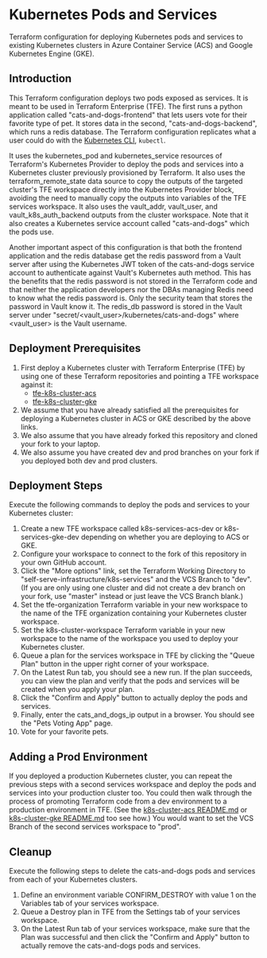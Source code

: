 # Kubernetes Pods and Services
Terraform configuration for deploying Kubernetes pods and services to existing Kubernetes clusters in Azure Container Service (ACS) and Google Kubernetes Engine (GKE).

## Introduction
This Terraform configuration deploys two pods exposed as services. It is meant to be used in Terraform Enterprise (TFE). The first runs a python application called "cats-and-dogs-frontend" that lets users vote for their favorite type of pet. It stores data in the second, "cats-and-dogs-backend", which runs a redis database. The Terraform configuration replicates what a user could do with the [Kubernetes CLI](https://kubernetes.io/docs/tasks/tools/install-kubectl/), `kubectl`.

It uses the kubernetes_pod and kubernetes_service resources of Terraform's Kubernetes Provider to deploy the pods and services into a Kubernetes cluster previously provisioned by Terraform. It also uses the terraform_remote_state data source to copy the outputs of the targeted cluster's TFE workspace directly into the Kubernetes Provider block, avoiding the need to manually copy the outputs into variables of the TFE services workspace. It also uses the vault_addr, vault_user, and vault_k8s_auth_backend outputs from the cluster workspace. Note that it also creates a Kubernetes service account called "cats-and-dogs" which the pods use.

Another important aspect of this configuration is that both the frontend application and the redis database get the redis password from a Vault server after using the Kubernetes JWT token of the cats-and-dogs service account to authenticate against Vault's Kubernetes auth method. This has the benefits that the redis password is not stored in the Terraform code and that neither the application developers nor the DBAs managing Redis need to know what the redis password is. Only the security team that stores the password in Vault know it. The redis_db password is stored in the Vault server under "secret/<vault_user>/kubernetes/cats-and-dogs" where \<vault_user\> is the Vault username.

## Deployment Prerequisites

1. First deploy a Kubernetes cluster with Terraform Enterprise (TFE) by using one of these Terraform repositories and pointing a TFE workspace against it:
    - [tfe-k8s-cluster-acs](../../infrastructure-as-code/k8s-cluster-acs)
    - [tfe-k8s-cluster-gke](../../infrastructure-as-code/k8s-cluster-gke)
1. We assume that you have already satisfied all the prerequisites for deploying a Kubernetes cluster in ACS or GKE described by the above links.
1. We also assume that you have already forked this repository and cloned your fork to your laptop.
1. We also assume you have created dev and prod branches on your fork if you deployed both dev and prod clusters.


## Deployment Steps
Execute the following commands to deploy the pods and services to your Kubernetes cluster:

1. Create a new TFE workspace called k8s-services-acs-dev or k8s-services-gke-dev depending on whether you are deploying to ACS or GKE.
1. Configure your workspace to connect to the fork of this repository in your own GitHub account.
1. Click the "More options" link, set the Terraform Working Directory to "self-serve-infrastructure/k8s-services" and the VCS Branch to "dev". (If you are only using one cluster and did not create a dev branch on your fork, use "master" instead or just leave the VCS Branch blank.)
1. Set the tfe-organization Terraform variable in your new workspace to the name of the TFE organization containing your Kubernetes cluster workspace.
1. Set the k8s-cluster-workspace Terraform variable in your new workspace to the name of the workspace you used to deploy your Kubernetes cluster.
1. Queue a plan for the services workspace in TFE by clicking the "Queue Plan" button in the upper right corner of your workspace.
1. On the Latest Run tab, you should see a new run. If the plan succeeds, you can view the plan and verify that the pods and services will be created when you apply your plan.
1. Click the "Confirm and Apply" button to actually deploy the pods and services.
1. Finally, enter the cats_and_dogs_ip output in a browser. You should see the "Pets Voting App" page.
1. Vote for your favorite pets.

## Adding a Prod Environment
If you deployed a production Kubernetes cluster, you can repeat the previous steps with a second services workspace and deploy the pods and services into your production cluster too. You could then walk through the process of promoting Terraform code from a dev environment to a production environment in TFE. (See the [k8s-cluster-acs README.md](../../infrastructure-as-code/k8s-cluster-acs/README.md) or [k8s-cluster-gke README.md](../../infrastructure-as-code/k8s-cluster-gke/README.md) too see how.) You would want to set the VCS Branch of the second services workspace to "prod".

## Cleanup
Execute the following steps to delete the cats-and-dogs pods and services from each of your Kubernetes clusters.

1. Define an environment variable CONFIRM_DESTROY with value 1 on the Variables tab of your services workspace.
1. Queue a Destroy plan in TFE from the Settings tab of your services workspace.
1. On the Latest Run tab of your services workspace, make sure that the Plan was successful and then click the "Confirm and Apply" button to actually remove the cats-and-dogs pods and services.
